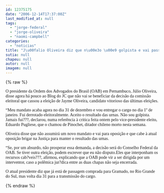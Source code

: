 ```yaml
---
id: 12375175
date: "2006-12-14T17:37:00Z"
last_modified_at: null
tags:
  - "jorge-federal"
  - "jorge-oliveira"
  - "naomi-campbell"
categories:
  - "noticias"
title: "J\u00falio Oliveira diz que n\u00e3o \u00e9 golpista e vai passar a OAB para Jayme Asfora, conselho federal ou um interventor"
sutia: null
chapeu: null
autor: null
imagem: null
---
```

{% raw %}
<p><P><FONT face=Verdana>O presidente da Ordem dos Advogados do Brasil (OAB) em Pernambuco, Júlio Oliveira, disse agora há pouco ao Blog do JC que não vai se beneficiar da decisão da comissão eleitoral que cassou a eleição de Jayme Oliveira, candidato vitorioso das últimas eleições.</FONT></P></p>
<p><P><FONT face=Verdana>“Meu mandato acaba agora no dia 31 de dezembro e vou entregar o cargo no dia 1º de janeiro. Fui derrotado eleitoralmente. Aceito o resultado das urnas. Não sou golpista. Jamais fui???, declarou, numa referência à critica feita ontem pelo vice-presidente eleito, Eduardo Pugliese, que o chamou de Pinochet, ditador chileno morto nesta semana.<BR></FONT></P></p>
<p><P><FONT face=Verdana>Oliveira disse que não assumirá um novo mandato e vai para oposição e que cabe à atual oposição brigar na Justiça para manter o resultado das urnas.</FONT></P></p>
<p><P><FONT face=Verdana>“Se, por um absurdo, não prosperar essa demanda, a decisão será do Conselho Federal da OAB. Se tiver outra eleição, podem escrever que eu não disputo.Eles que interponham os recursos cab?veis???, afirmou, explicando que a OAB pode vir a ser dirigida por um interventor, caso a polêmica jur?dica entre as duas chapas não seja encerrada.<BR></FONT></P></p>
<p><P><FONT face=Verdana>O atual presidente diz que já está de passagem comprada para Gramado, no Rio Grande do Sul, mas volta dia 31 para a transmissão do cargo.</FONT></P> </p>
{% endraw %}